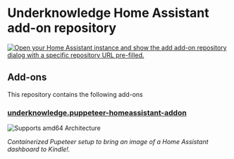# Underknowledge Home Assistant add-on repository



<!-- 
https://github.com/Underknowledge/underknowledge.puppeteer-homeassistant-addon
Add-on documentation: <https://developers.home-assistant.io/docs/add-ons>
 -->

[![Open your Home Assistant instance and show the add add-on repository dialog with a specific repository URL pre-filled.](https://my.home-assistant.io/badges/supervisor_add_addon_repository.svg)](https://my.home-assistant.io/redirect/supervisor_add_addon_repository/?repository_url=https%3A%2F%2Fgithub.com%2FUnderknowledge%2Funderknowledge.puppeteer-homeassistant-addon)

## Add-ons

This repository contains the following add-ons

### [underknowledge.puppeteer-homeassistant-addon](./puppeteer-homeassistant)

<!-- ![Supports aarch64 Architecture][aarch64-shield] -->
![Supports amd64 Architecture][amd64-shield]
<!-- ![Supports armhf Architecture][armhf-shield] -->
<!-- ![Supports armv7 Architecture][armv7-shield] -->
<!-- ![Supports i386 Architecture][i386-shield] -->

_Containerized Pupeteer setup to bring an image of a Home Assistant dashboard to Kindle!._

<!--

Notes to developers after forking or using the github template feature:
- While developing comment out the 'image' key from 'example/config.yaml' to make the supervisor build the addon

  - Remember to put this back when pushing up your changes.
- When you merge to the 'main' branch of your repository a new build will be triggered.
  - Make sure you adjust the 'version' key in 'example/config.yaml' when you do that.
  - Make sure you update 'example/CHANGELOG.md' when you do that.

  - The first time this runs you might need to adjust the image configuration on github container registry to make it public

- Adjust the 'image' key in 'example/config.yaml' so it points to your username instead of 'home-assistant'.

  - This is where the build images will be published to.
- Rename the example directory.

  - The 'slug' key in 'example/config.yaml' should match the directory name.

- Adjust all keys/url's that points to 'home-assistant' to now point to your user/fork.

- Share your repository on the forums https://community.home-assistant.io/c/projects/9
- Do awesome stuff!
 -->

[aarch64-shield]: https://img.shields.io/badge/aarch64-yes-green.svg
[amd64-shield]: https://img.shields.io/badge/amd64-yes-green.svg
[armhf-shield]: https://img.shields.io/badge/armhf-yes-green.svg
[armv7-shield]: https://img.shields.io/badge/armv7-yes-green.svg
[i386-shield]: https://img.shields.io/badge/i386-yes-green.svg
